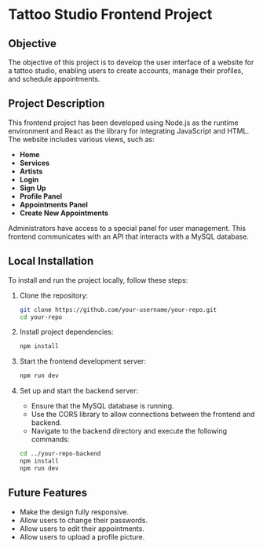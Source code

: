 # Tattoo Studio Frontend Project

## Objective

The objective of this project is to develop the user interface of a website for a tattoo studio, enabling users to create accounts, manage their profiles, and schedule appointments.

## Project Description

This frontend project has been developed using Node.js as the runtime environment and React as the library for integrating JavaScript and HTML. The website includes various views, such as:

- **Home**
- **Services**
- **Artists**
- **Login**
- **Sign Up**
- **Profile Panel**
- **Appointments Panel**
- **Create New Appointments**

Administrators have access to a special panel for user management. This frontend communicates with an API that interacts with a MySQL database.

## Local Installation

To install and run the project locally, follow these steps:

1. Clone the repository:
    ```sh
    git clone https://github.com/your-username/your-repo.git
    cd your-repo
    ```

2. Install project dependencies:
    ```sh
    npm install
    ```

3. Start the frontend development server:
    ```sh
    npm run dev
    ```

4. Set up and start the backend server:
    - Ensure that the MySQL database is running.
    - Use the CORS library to allow connections between the frontend and backend.
    - Navigate to the backend directory and execute the following commands:
    ```sh
    cd ../your-repo-backend
    npm install
    npm run dev
    ```

## Future Features

- Make the design fully responsive.
- Allow users to change their passwords.
- Allow users to edit their appointments.
- Allow users to upload a profile picture.
